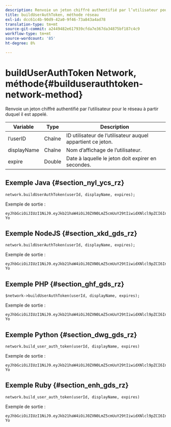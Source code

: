 ```yaml
---
description: Renvoie un jeton chiffré authentifié par l’utilisateur pour le réseau à partir duquel il est appelé.
title: buildUserAuthToken, méthode réseau
exl-id: dcc61c4b-90d9-42a0-9f46-73a843a4ad78
translation-type: tm+mt
source-git-commit: a2449482e617939cfda7e367da34875bf187c4c9
workflow-type: tm+mt
source-wordcount: '85'
ht-degree: 8%

---
```


# buildUserAuthToken Network, méthode{#builduserauthtoken-network-method}

Renvoie un jeton chiffré authentifié par l’utilisateur pour le réseau à partir duquel il est appelé.

| Variable | Type | Description |
|--- |--- |--- |
| l’userID | Chaîne | ID utilisateur de l’utilisateur auquel appartient ce jeton. |
| displayName | Chaîne | Nom d’affichage de l’utilisateur. |
| expire | Double | Date à laquelle le jeton doit expirer en secondes. |

## Exemple Java {#section_nyl_ycs_rz}

```
network.buildUserAuthToken(userId, displayName, expires); 
```

Exemple de sortie :

```
eyJhbGciOiJIUzI1NiJ9.eyJkb21haW4iOiJ0ZXN0LmZ5cmUuY29tIiwidXNlcl9pZCI6InN5c3RlbSIsImRpc3BsYXlfbmFtZSI6InN5c3RlbSIsImV4cGlyZXMiOjEzOTY2NTUwODN9.33GuJF_ou2O6CCV22Y3PlLUgP2Igy9vAXfmLONkt-Yo 
```

## Exemple NodeJS {#section_xkd_gds_rz}

```
network.buildUserAuthToken(userId, displayName, expires); 
```

Exemple de sortie :

```
eyJhbGciOiJIUzI1NiJ9.eyJkb21haW4iOiJ0ZXN0LmZ5cmUuY29tIiwidXNlcl9pZCI6InN5c3RlbSIsImRpc3BsYXlfbmFtZSI6InN5c3RlbSIsImV4cGlyZXMiOjEzOTY2NTUwODN9.33GuJF_ou2O6CCV22Y3PlLUgP2Igy9vAXfmLONkt-Yo 
```

## Exemple PHP {#section_ghf_gds_rz}

```
$network->buildUserAuthToken(userId, displayName, expires); 
```

Exemple de sortie :

```
eyJhbGciOiJIUzI1NiJ9.eyJkb21haW4iOiJ0ZXN0LmZ5cmUuY29tIiwidXNlcl9pZCI6InN5c3RlbSIsImRpc3BsYXlfbmFtZSI6InN5c3RlbSIsImV4cGlyZXMiOjEzOTY2NTUwODN9.33GuJF_ou2O6CCV22Y3PlLUgP2Igy9vAXfmLONkt-Yo
```

## Exemple Python {#section_dwg_gds_rz}

```
network.build_user_auth_token(userId, displayName, expires) 
```

Exemple de sortie :

```
eyJhbGciOiJIUzI1NiJ9.eyJkb21haW4iOiJ0ZXN0LmZ5cmUuY29tIiwidXNlcl9pZCI6InN5c3RlbSIsImRpc3BsYXlfbmFtZSI6InN5c3RlbSIsImV4cGlyZXMiOjEzOTY2NTUwODN9.33GuJF_ou2O6CCV22Y3PlLUgP2Igy9vAXfmLONkt-Yo
```

## Exemple Ruby {#section_enh_gds_rz}

```
network.build_user_auth_token(userId, displayName, expires) 
```

Exemple de sortie :

```
eyJhbGciOiJIUzI1NiJ9.eyJkb21haW4iOiJ0ZXN0LmZ5cmUuY29tIiwidXNlcl9pZCI6InN5c3RlbSIsImRpc3BsYXlfbmFtZSI6InN5c3RlbSIsImV4cGlyZXMiOjEzOTY2NTUwODN9.33GuJF_ou2O6CCV22Y3PlLUgP2Igy9vAXfmLONkt-Yo
```
